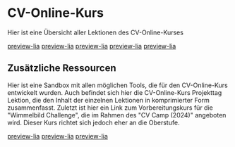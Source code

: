 <!--
author:     Leon Endris

email:      leendris@uni-koblenz.de

version:    0.0.1

language:   de

narrator:   Deutsch Female

comment:    Dies ist die LandingPage 
            des CV-Online-Kurses von 
            der aus wir in jede Lektion
            wechseln können

link:       ../CSS/Main.css 

script:     ../JavaScript/LiaScriptCustom.js

-->

# CV-Online-Kurs
Hier ist eine Übersicht aller Lektionen des CV-Online-Kurses

[preview-lia](../Markdown/Section_1_Rastergraphics.md)
[preview-lia](../Markdown/Section_2_Vectorgraphics.md)
[preview-lia](../Markdown/Section_3_Filter.md)
[preview-lia](../Markdown/Section_4_Terrain.md)
[preview-lia](../Markdown/Section_5_Project.md)

## Zusätzliche Ressourcen
Hier ist eine Sandbox mit allen möglichen Tools, die für den CV-Online-Kurs entwickelt wurden. Auch befindet sich hier die CV-Online-Kurs Projekttag Lektion, die den Inhalt der einzelnen Lektionen in komprimierter Form zusammenfasst. Zuletzt ist hier ein Link zum Vorbereitungskurs für die "Wimmelbild Challenge", die im Rahmen des "CV Camp (2024)" angeboten wird. Dieser Kurs richtet sich jedoch eher an die Oberstufe.

[preview-lia](../Markdown/Sandbox.md)
[preview-lia](../Markdown/Project_Day.md)
[preview-lia](../Markdown/Hidden_Object_Challenge.md)